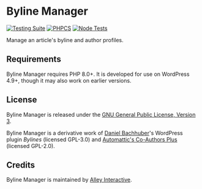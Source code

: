 # Byline Manager

[![Testing Suite](https://github.com/alleyinteractive/byline-manager/actions/workflows/unit-test.yml/badge.svg)](https://github.com/alleyinteractive/byline-manager/actions/workflows/unit-test.yml)
[![PHPCS](https://github.com/alleyinteractive/byline-manager/actions/workflows/code-quality.yml/badge.svg)](https://github.com/alleyinteractive/byline-manager/actions/workflows/code-quality.yml)
[![Node Tests](https://github.com/alleyinteractive/byline-manager/actions/workflows/node-tests.yml/badge.svg)](https://github.com/alleyinteractive/byline-manager/actions/workflows/node-tests.yml)

Manage an article's byline and author profiles.

## Requirements

Byline Manager requires PHP 8.0+. It is developed for use on WordPress 4.9+,
though it may also work on earlier versions.

## License

Byline Manager is released under the [GNU General Public License, Version 3](LICENSE.txt).

Byline Manager is a derivative work of [Daniel Bachhuber](https://danielbachhuber.com/)'s WordPress plugin _Bylines_ (licensed GPL-3.0) and [Automattic's Co-Authors Plus](https://github.com/Automattic/Co-Authors-Plus) (licensed GPL-2.0).

## Credits

Byline Manager is maintained by [Alley Interactive](https://alley.com/).

